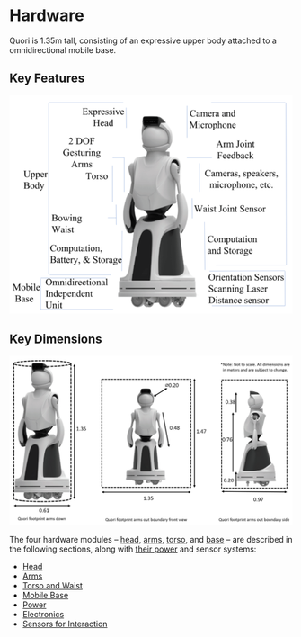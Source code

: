 # Hardware

Quori is 1.35m tall, consisting of an expressive upper body attached to a omnidirectional mobile base.

## Key Features

![Quori Hardware Features](images/quori_hardware_features.png)

## Key Dimensions

![Quori's footprint and key dimensions for reference](images/quori_dimensions.png)

The four hardware modules
– [head](hardware/head.md), [arms](hardware/arms.md), [torso](hardware/torso.md), and [base](hardware/base.md) –
are described in the following sections, along with [their power](hardware/power.md) and sensor systems:
- [Head](hardware/head.md)
- [Arms](hardware/arms.md)
- [Torso and Waist](hardware/torso.md)
- [Mobile Base](hardware/base.md)
- [Power](hardware/power.md)
- [Electronics](hardware/electronics.md)
- [Sensors for Interaction](hardware/hri_sensors.md)
